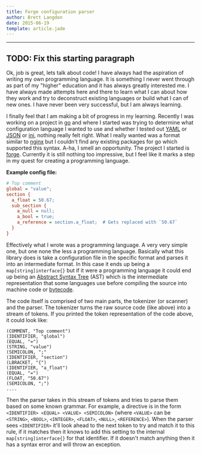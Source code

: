 ```yaml
---
title: Forge configuration parser
author: Brett Langdon
date: 2015-06-19
template: article.jade
---
```



---

## TODO: Fix this starting paragraph
Ok, job is great, lets talk about code! I have always had the aspiration of writing my own
programming language. It is something I never went through as part of my "higher"
education and it has always greatly interested me. I have always made attempts here and
there to learn what I can about how they work and try to deconstruct existing languages or
build what I can of new ones. I have never been very successful, but I am always learning.

I finally feel that I am making a bit of progress in my learning. Recently I was working
on a project in [go](http://golang.org/) and where I started was trying to determine what
configuration language I wanted to use and whether I tested out
[YAML](https://en.wikipedia.org/wiki/YAML) or [JSON](https://en.wikipedia.org/wiki/JSON)
or [ini](https://en.wikipedia.org/wiki/INI_file), nothing really felt right. What I really
wanted was a format similar to [nginx]() but I couldn't find any existing packages for go
which supported this syntax. A-ha, I smell an opportunity. The project I started is
[forge](https://github.com/brettlangdon/forge). Currently it is still nothing too
impressive, but I feel like it marks a step in my quest for creating a programming
language.

**Example config file:**
```cfg
# Top comment
global = "value";
section {
  a_float = 50.67;
  sub_section {
    a_null = null;
    a_bool = true;
    a_reference = section.a_float;  # Gets replaced with `50.67`
  }
}
```

Effectively what I wrote was a programming language. A very very simple one, but one none
the less a programming language. Basically what this library does is take a configuration
file in the specific format and parses it into an intermediate format. In this case it
ends up being a `map[string]interface{}` but if it were a programming language it could
end up being an [Abstract Syntax Tree](https://en.wikipedia.org/wiki/Abstract_syntax_tree)
(AST) which is the intermediate representation that some languages use before compiling
the source into machine code or [bytecode](https://en.wikipedia.org/wiki/Bytecode).

The code itself is comprised of two main parts, the tokenizer (or scanner) and the
parser. The tokenizer turns the raw source code (like above) into a stream of tokens. If
you printed the token representation of the code above, it could look like:

```
(COMMENT, "Top comment")
(IDENTIFIER, "global")
(EQUAL, "=")
(STRING, "value")
(SEMICOLON, ";"
(IDENTIFIER, "section")
(LBRACKET, "{")
(IDENTIFIER, "a_float")
(EQUAL, "=")
(FLOAT, "50.67")
(SEMICOLON, ";")
....
```

Then the parser takes in this stream of tokens and tries to parse them based on some known
grammar. For example, a directive is in the form `<IDENTIFIER> <EQUAL> <VALUE>
<SEMICOLON>` (where `<VALUE>` can be `<STRING>`, `<BOOL>`, `<INTEGER>`, `<FLOAT>`,
`<NULL>`, `<REFERENCE>`). When the parser sees `<IDENTIFIER>` it'll look ahead to the next
token to try and match it to this rule, if it matches then it knows to add this setting to
the internal `map[string]interface{}` for that identifier. If it doesn't match anything
then it has a syntax error and will throw an exception.
